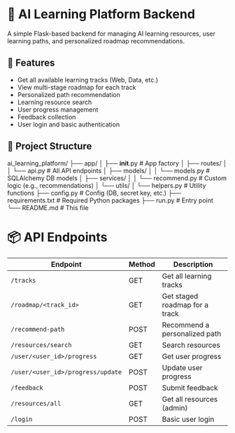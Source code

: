 # 🧠 AI Learning Platform Backend

A simple Flask-based backend for managing AI learning resources, user learning paths, and personalized roadmap recommendations.

## 🚀 Features

- Get all available learning tracks (Web, Data, etc.)
- View multi-stage roadmap for each track
- Personalized path recommendation
- Learning resource search
- User progress management
- Feedback collection
- User login and basic authentication

## 📁 Project Structure

ai_learning_platform/
├── app/
│   ├── __init__.py            # App factory
│   ├── routes/
│   │   └── api.py             # All API endpoints
│   ├── models/
│   │   └── models.py          # SQLAlchemy DB models
│   ├── services/
│   │   └── recommend.py       # Custom logic (e.g., recommendations)
│   └── utils/
│       └── helpers.py         # Utility functions
├── config.py                  # Config (DB, secret key, etc.)
├── requirements.txt           # Required Python packages
├── run.py                     # Entry point
└── README.md                  # This file


# 📦 API Endpoints

| Endpoint                     | Method | Description                  |
|------------------------------|--------|------------------------------|
| `/tracks`                    | GET    | Get all learning tracks      |
| `/roadmap/<track_id>`        | GET    | Get staged roadmap for a track |
| `/recommend-path`            | POST   | Recommend a personalized path |
| `/resources/search`          | GET    | Search resources             |
| `/user/<user_id>/progress`   | GET    | Get user progress            |
| `/user/<user_id>/progress/update` | POST | Update user progress       |
| `/feedback`                  | POST   | Submit feedback             |
| `/resources/all`             | GET    | Get all resources (admin)   |
| `/login`                    | POST   | Basic user login             |
